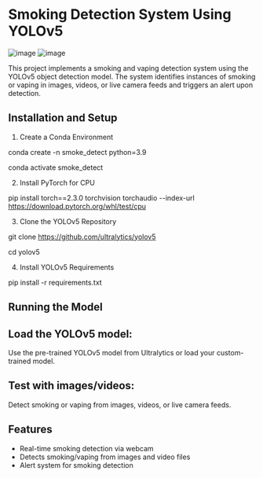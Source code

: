 # Smoking Detection System Using YOLOv5
![image](https://github.com/user-attachments/assets/ca249ea9-9082-4cf9-b4df-332247cc3c99) ![image](https://github.com/user-attachments/assets/6c38fbf8-48bd-4517-b9cd-5d4d64c09825)


This project implements a smoking and vaping detection system using the YOLOv5 object detection model. The system identifies instances of smoking or vaping in images, videos, or live camera feeds and triggers an alert upon detection.

## Installation and Setup

1. Create a Conda Environment

conda create -n smoke_detect python=3.9

conda activate smoke_detect

2. Install PyTorch for CPU

pip install torch==2.3.0 torchvision torchaudio --index-url https://download.pytorch.org/whl/test/cpu

3. Clone the YOLOv5 Repository

git clone https://github.com/ultralytics/yolov5

cd yolov5

4. Install YOLOv5 Requirements

pip install -r requirements.txt

## Running the Model

## Load the YOLOv5 model: 

Use the pre-trained YOLOv5 model from Ultralytics or load your custom-trained model.
## Test with images/videos: 

Detect smoking or vaping from images, videos, or live camera feeds.

## Features

- Real-time smoking detection via webcam
- Detects smoking/vaping from images and video files
- Alert system for smoking detection
